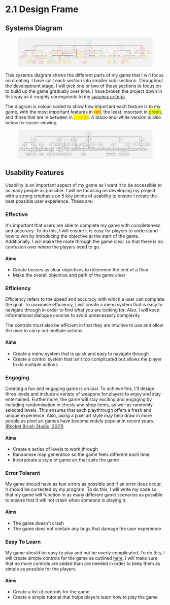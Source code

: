 # 2.1 Design Frame

## Systems Diagram

<figure><img src="../.gitbook/assets/systemsdiagramv2.png" alt=""><figcaption></figcaption></figure>

This systems diagram shows the different parts of my game that I will focus on creating. I have split each section into smaller sub-sections. Throughout the development stage, I will pick one or two of these sections to focus on to build up the game gradually over time. I have broken the project down in this way as it roughly corresponds to my [success criteria](../analysis/1.5-success-criteria.md).

The diagram is colour-coded to show how important each feature is to my game, with the most important features in <mark style="color:red;">red</mark>, the least important in <mark style="color:green;">green</mark>, and those that are in between in <mark style="color:orange;">orange</mark>. A black-and-white version is also below for easier viewing.

<figure><img src="../.gitbook/assets/systemsdiagramv1.png" alt=""><figcaption></figcaption></figure>

## Usability Features

Usability is an important aspect of my game as I want it to be accessible to as many people as possible. I will be focusing on developing my project with a strong emphasis on 5 key points of usability to ensure I create the best possible user experience. These are:

### Effective

It's important that users are able to complete my game with completeness and accuracy. To do this, I will ensure it is easy for players to understand how to win by introducing the objective at the start of the game. Additionally, I will make the route through the game clear so that there is no confusion over where the players need to go.

#### Aims

* Create bosses as clear objectives to determine the end of a floor
* Make the overall objective and path of the game clear

### Efficiency

Efficiency refers to the speed and accuracy with which a user can complete the goal. To maximise efficiency, I will create a menu system that is easy to navigate through in order to find what you are looking for. Also, I will keep informational dialogue concise to avoid unnecessary complexity.

The controls must also be efficient in that they are intuitive to use and allow the user to carry out multiple actions.

#### Aims

* Create a menu system that is quick and easy to navigate through
* Create a control system that isn't too complicated but allows the player to do multiple actions

### Engaging

Creating a fun and engaging game is crucial. To achieve this, I'll design three levels and include a variety of weapons for players to enjoy and stay entertained. Furthermore, the game will stay exciting and engaging by including randomisation in chests and shop items, as well as randomly selected levels. This ensures that each playthrough offers a fresh and unique experience. Also, using a pixel art style may help draw in more people as pixel art games have become widely popular in recent years. [(Rocket Brush Studio, 2021)](../analysis/reference-list.md#2.1-design-frame)

#### Aims

* Create a series of levels to work through
* Randomise map generation so the game feels different each time
* Incorporate a style of game art that suits the game

### Error Tolerant

My game should have as few errors as possible and if an error does occur, it should be corrected by my program. To do this, I will write my code so that my game will function in as many different game scenarios as possible to ensure that it will not crash when someone is playing it.

#### Aims

* The game doesn't crash
* The game does not contain any bugs that damage the user experience

### Easy To Learn

My game should be easy to play and not be overly complicated. To do this, I will create simple controls for the game as outlined [here](../analysis/1.4a-features-of-the-proposed-solution.md#controls). I will make sure that no more controls are added than are needed in order to keep them as simple as possible for the players.

#### Aims

* Create a list of controls for the game
* Create a simple tutorial that helps players learn how to play the game
